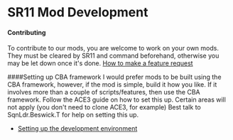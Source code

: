# SR11 Mod Development

#### Contributing
To contribute to our mods, you are welcome to work on your own mods.
They must be cleared by SR11 and command beforehand, otherwise you may be let down once it's done. 
[How to make a feature request](https://github.com/tbeswick96/UKSF-SR5-7-11/wiki/How-to-make-a-feature-request)

####Setting up CBA framework
I would prefer mods to be built using the CBA framework, however, if the mod is simple, build it how you like.
If it involves more than a couple of scripts/features, then use the CBA framework.
Follow the ACE3 guide on how to set this up.
Certain areas will not apply (you don't need to clone ACE3, for example)
Best talk to SqnLdr.Beswick.T for help on setting this up.
- [Setting up the development environment](http://ace3mod.com/wiki/development/setting-up-the-development-environment.html)
